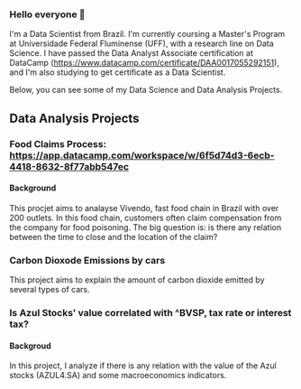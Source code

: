### Hello everyone 👋

I'm a Data Scientist from Brazil. I'm currently coursing a Master's Program at Universidade Federal Fluminense (UFF), with a research line on Data Science. 
I have passed the Data Analyst Associate certification at DataCamp (https://www.datacamp.com/certificate/DAA0017055292151), and I'm also studying to get certificate as a Data Scientist.

Below, you can see some of my Data Science and Data Analysis Projects.

## Data Analysis Projects

### Food Claims Process: https://app.datacamp.com/workspace/w/6f5d74d3-6ecb-4418-8632-8f77abb547ec
#### Background
This procjet aims to analayse Vivendo, fast food chain in Brazil with over 200 outlets. In this food chain, customers often claim compensation from the company for food poisoning. The big question is: is there any relation between the time to close and the location of the claim?

### Carbon Dioxode Emissions by cars
This project aims to explain the amount of carbon dioxide emitted by several types of cars.

### Is Azul Stocks' value correlated with ^BVSP, tax rate or interest tax? 
#### Backgroud
In this project, I analyze if there is any relation with the value of the Azul stocks (AZUL4.SA) and some macroeconomics indicators.


<!--
**JoaoVictorNunes/JoaoVictorNunes** is a ✨ _special_ ✨ repository because its `README.md` (this file) appears on your GitHub profile.

Here are some ideas to get you started:

- 🔭 I’m currently working on ...
- 🌱 I’m currently learning ...
- 👯 I’m looking to collaborate on ...
- 🤔 I’m looking for help with ...
- 💬 Ask me about ...
- 📫 How to reach me: ...
- 😄 Pronouns: ...
- ⚡ Fun fact: ...
-->
